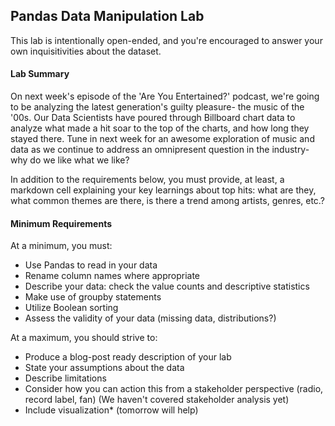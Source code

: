 ## Pandas Data Manipulation Lab

This lab is intentionally open-ended, and you're encouraged to answer your own inquisitivities about the dataset.

#### Lab Summary

On next week's episode of the 'Are You Entertained?' podcast, we're going to be analyzing the latest generation's guilty pleasure- the music of the '00s. Our Data Scientists have poured through Billboard chart data to analyze what made a hit soar to the top of the charts, and how long they stayed there. Tune in next week for an awesome exploration of music and data as we continue to address an omnipresent question in the industry- why do we like what we like?

In addition to the requirements below, you must provide, at least, a markdown cell explaining your key learnings about top hits: what are they, what common themes are there, is there a trend among artists, genres, etc.?

#### Minimum Requirements

At a minimum, you must:

- Use Pandas to read in your data
- Rename column names where appropriate
- Describe your data: check the value counts and descriptive statistics
- Make use of groupby statements
- Utilize Boolean sorting
- Assess the validity of your data (missing data, distributions?)

At a maximum, you should strive to:

- Produce a blog-post ready description of your lab
- State your assumptions about the data
- Describe limitations
- Consider how you can action this from a stakeholder perspective (radio, record label, fan) (We haven't covered stakeholder analysis yet)
- Include visualization* (tomorrow will help)